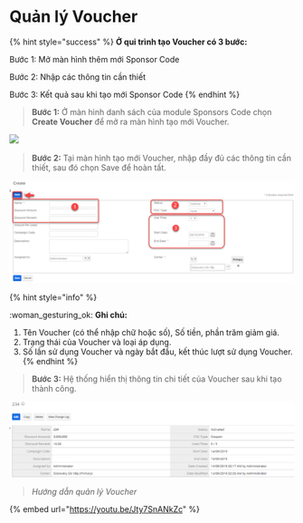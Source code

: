 # Quản lý Voucher

{% hint style="success" %}
**Ở qui trình tạo Voucher có 3 bước:**

Bước 1: Mở màn hình thêm mới Sponsor Code

Bước 2: Nhập các thông tin cần thiết

Bước 3: Kết quả sau khi tạo mới Sponsor Code
{% endhint %}

> **Bước 1:** Ở màn hình danh sách của module Sponsors Code chọn **Create Voucher** để mở ra màn hình tạo mới Voucher.

![](../../.gitbook/assets/Voucehră.png)

> **Bước 2:** Tại màn hình tạo mới Voucher, nhập đầy đủ các thông tin cần thiết, sau đó chọn Save để hoàn tất.

![](../../.gitbook/assets/Voucher2.png)

{% hint style="info" %}

&#x20;:woman\_gesturing\_ok: **Ghi chú:**

1. Tên Voucher (có thể nhập chữ hoặc số), Số tiền, phần trăm giảm giá.
2. Trạng thái của Voucher và loại áp dụng.
3. Số lần sử dụng Voucher và ngày bắt đầu, kết thúc lượt sử dụng Voucher.
{% endhint %}

> **Bước 3:** Hệ thống hiển thị thông tin chi tiết của Voucher sau khi tạo thành công.

![](../../.gitbook/assets/Voucehr3.png)

> _Hướng dẫn quản lý Voucher_

{% embed url="https://youtu.be/Jty7SnANkZc" %}


